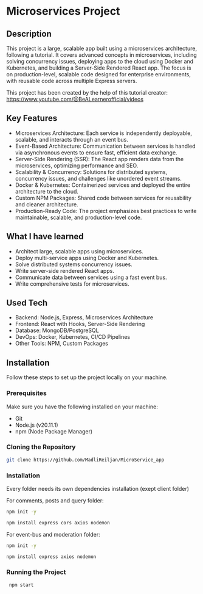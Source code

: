 # Microservices Project

## Description
This project is a large, scalable app built using a microservices architecture, following a tutorial. 
It covers advanced concepts in microservices, including solving concurrency issues, deploying apps to the cloud using Docker and Kubernetes, and building a Server-Side Rendered React app. 
The focus is on production-level, scalable code designed for enterprise environments, with reusable code across multiple Express servers.

This project has been created by the help of this tutorial creator: https://www.youtube.com/@BeALearnerofficial/videos

## Key Features

* Microservices Architecture: Each service is independently deployable, scalable, and interacts through an event bus.
* Event-Based Architecture: Communication between services is handled via asynchronous events to ensure fast, efficient data exchange.
* Server-Side Rendering (SSR): The React app renders data from the microservices, optimizing performance and SEO.
* Scalability & Concurrency: Solutions for distributed systems, concurrency issues, and challenges like unordered event streams.
* Docker & Kubernetes: Containerized services and deployed the entire architecture to the cloud.
* Custom NPM Packages: Shared code between services for reusability and cleaner architecture.
* Production-Ready Code: The project emphasizes best practices to write maintainable, scalable, and production-level code.

## What I have learned

* Architect large, scalable apps using microservices.
* Deploy multi-service apps using Docker and Kubernetes.
* Solve distributed systems concurrency issues.
* Write server-side rendered React apps.
* Communicate data between services using a fast event bus.
* Write comprehensive tests for microservices.

## Used Tech

* Backend: Node.js, Express, Microservices Architecture
* Frontend: React with Hooks, Server-Side Rendering
* Database: MongoDB/PostgreSQL
* DevOps: Docker, Kubernetes, CI/CD Pipelines
* Other Tools: NPM, Custom Packages

## Installation

Follow these steps to set up the project locally on your machine.

### Prerequisites

Make sure you have the following installed on your machine:

* Git
* Node.js (v20.11.1)
* npm (Node Package Manager)

### Cloning the Repository

```bash
git clone https://github.com/MadliReiljan/MicroService_app
```
### Installation

Every folder needs its own dependencies installation (exept client folder)

For comments, posts and query folder:
```bash
npm init -y
```
```bash
npm install express cors axios nodemon
```

For event-bus and moderation folder:
```bash
npm init -y
```
```bash
npm install express axios nodemon
```

### Running the Project

```bash
 npm start
```
